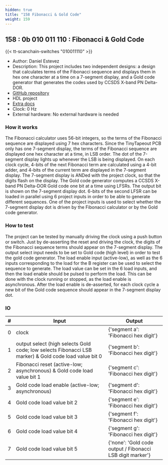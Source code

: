 ```yaml
---
hidden: true
title: "158 Fibonacci & Gold Code"
weight: 159
---
```


## 158 : 0b 010 011 110 : Fibonacci & Gold Code

{{< tt-scanchain-switches "010011110" >}}

* Author: Daniel Estevez
* Description: This project includes two independent designs: a design that calculates terms of the Fibonacci sequence and displays them in hex one character at a time on a 7-segment display, and a Gold code generator that generates the codes used by CCSDS X-band PN Delta-DOR.
* [GitHub repository](https://github.com/daniestevez/tt02-gold-fibonacci)
* HDL project
* [Extra docs]()
* Clock: 0 Hz
* External hardware: No external hardware is needed



### How it works

The Fibonacci calculator uses 56-bit integers, so the terms of the Fibonacci sequence are displayed using 7 hex characters. Since the TinyTapeout PCB only has one 7-segment display, the terms of the Fibonacci sequence are displayed one hex character at a time, in LSB order. The dot of the 7-segment display lights up whenever the LSB is being displayed. On each clock cycle, 4-bits of the next Fibonacci term are calculated using a 4-bit adder, and 4-bits of the current term are displayed in the 7-segment display. The 7-segment display is ANDed with the project clock, so that the digits flash on the display.
The Gold code generator computes a CCSDS X-band PN Delta-DOR Gold code one bit at a time using LFSRs. The output bit is shown on the 7-segment display dot. 6-bits of the second LFSR can be loaded in parallel using 6 project inputs in order to be able to generate different sequences. One of the project inputs is used to select whether the 7-segment display dot is driven by the Fibonacci calculator or by the Gold code generator.

### How to test

The project can be tested by manually driving the clock using a push button or switch. Just by de-asserting the reset and driving the clock, the digits of the Fibonacci sequence terms should appear on the 7-segment display. The output select input needs to be set to Gold code (high level) in order to test the gold code generator. The load enable input (active-low), as well as the 6 inputs corresponding to the load for the B register can be used to select the sequence to generate. The load value can be set in the 6 load inputs, and then the load enable should be pulsed to perform the load. This can be done with the clock running or stopped, as the load enable is asynchronous. After the load enable is de-asserted, for each clock cycle a new bit of the Gold code sequence should appear in the 7-segment display dot.

### IO

| # | Input        | Output       |
|---|--------------|--------------|
| 0 | clock  | {'segment a': 'Fibonacci hex digit'} |
| 1 | output select (high selects Gold code; low selects Fibonacci LSB marker) & Gold code load value bit 0  | {'segment b': 'Fibonacci hex digit'} |
| 2 | Fibonacci reset (active-low; asynchronous) & Gold code load value bit 1  | {'segment c': 'Fibonacci hex digit'} |
| 3 | Gold code load enable (active-low; asynchronous)  | {'segment d': 'Fibonacci hex digit'} |
| 4 | Gold code load value bit 2  | {'segment e': 'Fibonacci hex digit'} |
| 5 | Gold code load value bit 3  | {'segment f': 'Fibonacci hex digit'} |
| 6 | Gold code load value bit 4  | {'segment g': 'Fibonacci hex digit'} |
| 7 | Gold code load value bit 5  | {'none': 'Gold code output / Fibonacci LSB digit marker'} |
